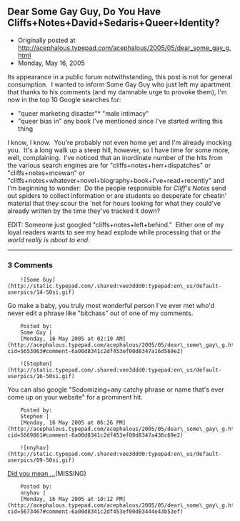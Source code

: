 ## Dear Some Gay Guy, Do You Have Cliffs+Notes+David+Sedaris+Queer+Identity?

 * Originally posted at http://acephalous.typepad.com/acephalous/2005/05/dear_some_gay_g.html
 * Monday, May 16, 2005



Its appearance in a public forum notwithstanding, this post is not for general consumption.  I wanted to inform Some Gay Guy who just left my apartment that thanks to his comments (and my damnable urge to provoke them), I'm now in the top 10 Google searches for:

*   "queer marketing disaster"*   "male intimacy"
*   "queer bias in" any book I've mentioned since I've started writing this thing

I know, I know.  You're probably not even home yet and I'm already mocking you.  It's a long walk up a steep hill, however, so I have time for some more, well, complaining.  I've noticed that an inordinate number of the hits from the various search engines are for "cliffs+notes+herr+dispatches" or "cliffs+notes+mcewan" or "cliffs+notes+whatever+novel+biography+book+I've+read+recently" and I'm beginning to wonder:  Do the people responsible for _Cliff's Notes_ send out spiders to collect information or are students so desperate for cheatin' material that they scour the 'net for hours looking for what they could've already written by the time they've tracked it down?

EDIT: Someone just googled "cliffs+notes+left+behind."  Either one of my loyal readers wants to see my head explode while processing that or _the world really is about to end_.  

		

* * *

### 3 Comments 

		

                
[]()

	

		![Some Guy](http://static.typepad.com/.shared:vee3ddd0:typepad:en\_us/default-userpics/14-50si.gif)
	

	

		

Go make a baby, you truly most wonderful person I've ever met who'd never edit a phrase like "bitchass" out of one of my comments.

	

		Posted by:
		Some Guy |
		[Monday, 16 May 2005 at 02:19 AM](http://acephalous.typepad.com/acephalous/2005/05/dear\_some\_gay\_g.html?cid=5653063#comment-6a00d8341c2df453ef00d8347a16d569e2)

[]()

	

		![Stephen](http://static.typepad.com/.shared:vee3ddd0:typepad:en\_us/default-userpics/16-50si.gif)
	

	

		

You can also google "Sodomizing+any catchy phrase or name that's ever come up on your website" for a prominent hit.

	

		Posted by:
		Stephen |
		[Monday, 16 May 2005 at 06:26 PM](http://acephalous.typepad.com/acephalous/2005/05/dear\_some\_gay\_g.html?cid=5669861#comment-6a00d8341c2df453ef00d8347a436c69e2)

[]()

	

		![nnyhav](http://static.typepad.com/.shared:vee3ddd0:typepad:en\_us/default-userpics/09-50si.gif)
	

	

		

[Did you mean ...](http://www.google.com/search?hl=en&lr=lang\_en&q=%!w(MISSING)aaaaay+too+meta%!)(MISSING)

	

		Posted by:
		nnyhav |
		[Monday, 16 May 2005 at 10:12 PM](http://acephalous.typepad.com/acephalous/2005/05/dear\_some\_gay\_g.html?cid=5673467#comment-6a00d8341c2df453ef00d83444e43b53ef)

		

        